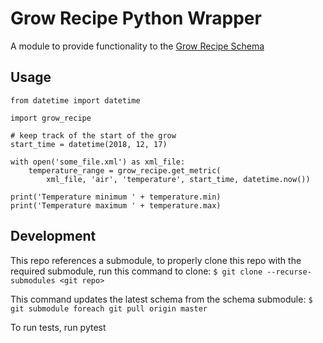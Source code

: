 # Grow Recipe Python Wrapper

A module to provide functionality to the [Grow Recipe Schema](https://github.com/njason/grow-recipe-schema)


## Usage
```
from datetime import datetime

import grow_recipe

# keep track of the start of the grow
start_time = datetime(2018, 12, 17)

with open('some_file.xml') as xml_file:
    temperature_range = grow_recipe.get_metric(
        xml_file, 'air', 'temperature', start_time, datetime.now())

print('Temperature minimum ' + temperature.min)
print('Temperature maximum ' + temperature.max)
```


## Development

This repo references a submodule, to properly clone this repo with the required submodule, run this command to clone:
`$ git clone --recurse-submodules <git repo>`


This command updates the latest schema from the schema submodule:
`$ git submodule foreach git pull origin master`


To run tests, run pytest
